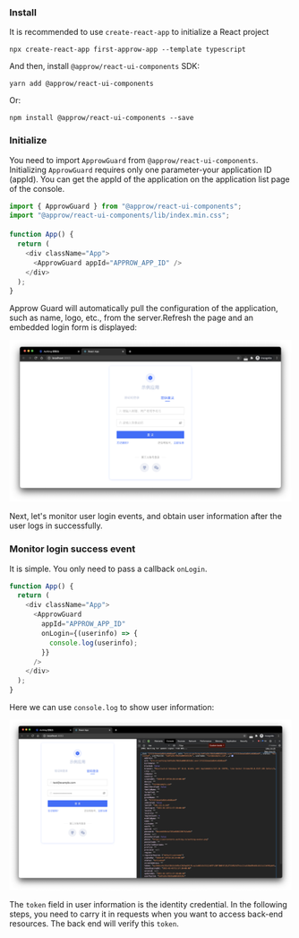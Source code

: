### Install

It is recommended to use `create-react-app` to initialize a React project

```shell
npx create-react-app first-approw-app --template typescript
```

And then, install `@approw/react-ui-components` SDK:

```shell
yarn add @approw/react-ui-components
```

Or:

```
npm install @approw/react-ui-components --save
```

### Initialize

You need to import `ApprowGuard` from `@approw/react-ui-components`. Initializing `ApprowGuard` requires only one parameter-your application ID (appId). You can get the appId of the application on the application list page of the console.

```javascript
import { ApprowGuard } from "@approw/react-ui-components";
import "@approw/react-ui-components/lib/index.min.css";

function App() {
  return (
    <div className="App">
      <ApprowGuard appId="APPROW_APP_ID" />
    </div>
  );
}
```

Approw Guard will automatically pull the configuration of the application, such as name, logo, etc., from the server.Refresh the page and an embedded login form is displayed:

![](../../images/embeded-login-component.png)

Next, let's monitor user login events, and obtain user information after the user logs in successfully.

### Monitor login success event

It is simple. You only need to pass a callback `onLogin`.

```javascript
function App() {
  return (
    <div className="App">
      <ApprowGuard
        appId="APPROW_APP_ID"
        onLogin={(userinfo) => {
          console.log(userinfo);
        }}
      />
    </div>
  );
}
```

 Here we can use `console.log` to show user information:

![](../../images/on-login-callback.png)

The `token` field in user information is the identity credential. In the following steps, you need to carry it in requests when you want to access back-end resources. The back end will verify this `token`.